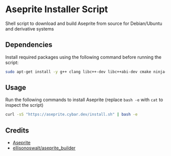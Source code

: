 # Aseprite Installer Script

Shell script to download and build Aseprite from source for Debian/Ubuntu and derivative systems

## Dependencies

Install required packages using the following command before running the script:

```sh
sudo apt-get install -y g++ clang libc++-dev libc++abi-dev cmake ninja-build libx11-dev libxcursor-dev libxi-dev libgl1-mesa-dev libfontconfig1-dev unzip
```

## Usage

Run the following commands to install Aseprite (replace `bash -e` with `cat` to inspect the script)

```sh
curl -sS "https://aseprite.cybar.dev/install.sh" | bash -e
```

## Credits

-   [Aseprite](https://github.com/aseprite/aseprite/)
-   [ellisonoswalt/aseprite_builder](https://github.com/ellisonoswalt/aseprite_builder)
